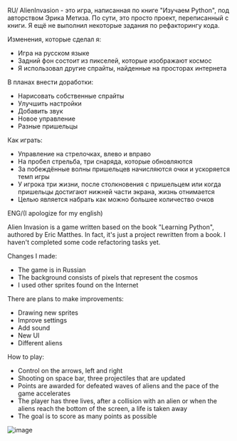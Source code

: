 RU/
AlienInvasion - это игра, написанная по книге "Изучаем Python", под авторством Эрика Метиза. По сути, это просто проект, переписанный с книги. Я ещё не выполнил некоторые задания по рефакторингу кода.

Изменения, которые сделал я:
- Игра на русском языке
- Задний фон состоит из пикселей, которые изображают космос
- Я использовал другие спрайты, найденные на просторах интернета
  
В планах внести доработки:
- Нарисовать собственные спрайты
- Улучшить настройки
- Добавить звук
- Новое управление
- Разные пришельцы

Как играть:
- Управление на стрелочках, влево и вправо
- На пробел стрельба, три снаряда, которые обновляются
- За побеждённые волны пришельцев начисляются очки и ускоряется темп игры
- У игрока три жизни, после столкновения с пришельцем или когда пришельцы достигают нижней части экрана, жизнь отнимается
- Целью является набрать как можно большее количество очков

ENG/(I apologize for my english)

Alien Invasion is a game written based on the book "Learning Python", authored by Eric Matthes. In fact, it's just a project rewritten from a book. I haven't completed some code refactoring tasks yet.

Changes I made:
- The game is in Russian
- The background consists of pixels that represent the cosmos
- I used other sprites found on the Internet

There are plans to make improvements:
- Drawing new sprites
- Improve settings
- Add sound
- New UI
- Different aliens

How to play:
- Control on the arrows, left and right
-  Shooting on space bar, three projectiles that are updated
- Points are awarded for defeated waves of aliens and the pace of the game accelerates
- The player has three lives, after a collision with an alien or when the aliens reach the bottom of the screen, a life is taken away
- The goal is to score as many points as possible

  
![image](https://github.com/Wannabe3D/AlienInvasion/assets/90790154/a238243c-3df4-4f56-b033-3105c54e9129)
